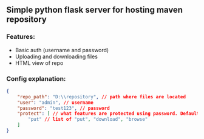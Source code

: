 ## Simple python flask server for hosting maven repository

### Features:
* Basic auth (username and password)
* Uploading and downloading files
* HTML view of repo

### Config explanation:
```json
{
    "repo_path": "D:\\repository", // path where files are located
    "user": "admin", // username 
    "password": "test123", // password
    "protect": [ // what features are protected using password. Defaults to ["put"]
        "put" // list of "put", "download", "browse"
    ]
}
```